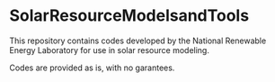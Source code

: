 # SolarResourceModelsandTools

This repository contains codes developed by the National Renewable Energy Laboratory for use in solar resource modeling.

Codes are provided as is, with no garantees.
